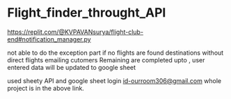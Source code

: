# Flight_finder_throught_API

https://replit.com/@KVPAVANsurya/flight-club-end#notification_manager.py

not able to do the exception part if no flights are found 
destinations without direct flights
emailing cutomers 
Remaining are completed upto , user entered data will be updated to google sheet

used sheety API and google sheet login id-ourroom306@gmail.com
whole project is in the above link.
